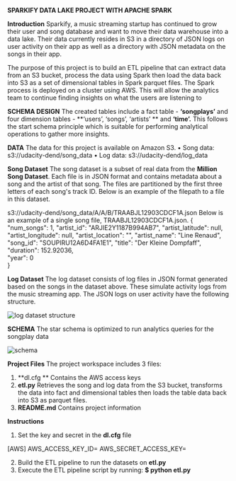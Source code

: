 **SPARKIFY DATA LAKE PROJECT WITH APACHE SPARK**


**Introduction**
Sparkify, a music streaming startup has continued to grow their user and song database and want to move their data warehouse into a data lake. Their data currently resides in S3 in a directory of JSON logs on user activity on their app as well as a directory with JSON metadata on the songs in their app.  

The purpose of this project is to build an ETL pipeline that can extract data from an S3 bucket, process the data using Spark then load the data back into S3 as a set of dimensional tables in Spark parquet files. The Spark process is deployed on a cluster using AWS. This will allow the analytics team to continue finding insights on what the users are listening to

**SCHEMA DESIGN**
The created tables include a fact table - **‘songplays’** and four dimension tables - **‘users’, ‘songs’, ‘artists’ ** and **‘time’.**  This follows the start schema principle which is suitable for performing analytical operations to gather more insights.

**DATA**
The data for this project is available on Amazon S3.
•	Song data: s3://udacity-dend/song_data
•	Log data: s3://udacity-dend/log_data

**Song Dataset**
The song dataset is a subset of real data from the **Million Song Dataset**. Each file is in JSON format and contains metadata about a song and the artist of that song.
The files are partitioned by the first three letters of each song's track ID. Below is an example of the filepath to a file in this dataset.

s3://udacity-dend/song_data/A/A/B/TRAABJL12903CDCF1A.json
Below is an example of a single song file, TRAABJL12903CDCF1A.json.
{
    "num_songs": 1, 
    "artist_id": "ARJIE2Y1187B994AB7", 
    "artist_latitude": null, 
    "artist_longitude": null, 
    "artist_location": "", 
    "artist_name": "Line Renaud", 
    "song_id": "SOUPIRU12A6D4FA1E1", 
    "title": "Der Kleine Dompfaff", 
    "duration": 152.92036, <br>
    "year": 0    
}

**Log Dataset**
The log dataset consists of log files in JSON format generated based on the songs in the dataset above. These simulate activity logs from the music streaming app. The JSON logs on user activity have the following structure.

![log dataset structure](https://user-images.githubusercontent.com/116004104/213382358-55e12f4a-b9bb-4972-b1e9-ac778f1b545a.png)
 
**SCHEMA**
The star schema is optimized to run analytics queries for the songplay data

![schema](https://user-images.githubusercontent.com/116004104/213382539-706f8779-7462-4a9d-8851-920db1d74049.jpeg)


**Project Files**
The project workspace includes 3 files:
1.	**dl.cfg ** Contains the AWS access keys
2.	**etl.py** Retrieves the song and log data from the S3 bucket, transforms the data into fact and dimensional tables then loads the table data back into S3 as parquet files.
3.	**README.md** Contains project information 

**Instructions**
1.	Set the key and secret in the **dl.cfg** file

[AWS]
AWS_ACCESS_KEY_ID=
AWS_SECRET_ACCESS_KEY=

2.	Build the ETL pipeline to run the datasets on **etl.py**
3.	Execute the ETL pipeline script by running: **$ python etl.py**


